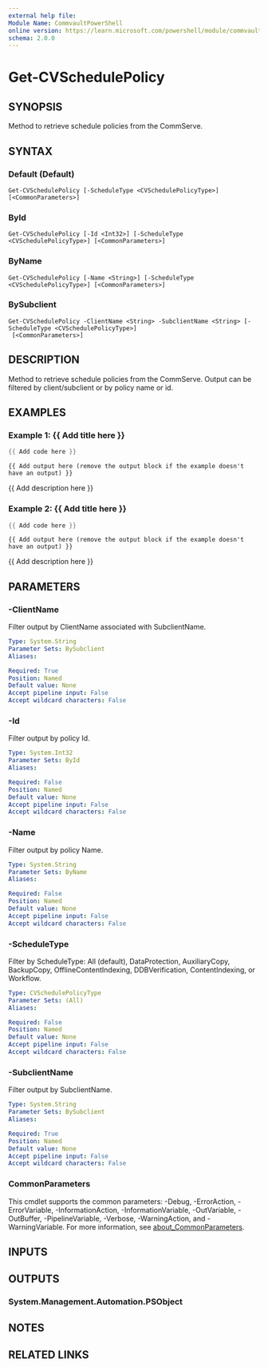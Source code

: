 ```yaml
---
external help file:
Module Name: CommvaultPowerShell
online version: https://learn.microsoft.com/powershell/module/commvaultpowershell/get-cvschedulepolicy
schema: 2.0.0
---
```


# Get-CVSchedulePolicy

## SYNOPSIS
Method to retrieve schedule policies from the CommServe.

## SYNTAX

### Default (Default)
```
Get-CVSchedulePolicy [-ScheduleType <CVSchedulePolicyType>] [<CommonParameters>]
```

### ById
```
Get-CVSchedulePolicy [-Id <Int32>] [-ScheduleType <CVSchedulePolicyType>] [<CommonParameters>]
```

### ByName
```
Get-CVSchedulePolicy [-Name <String>] [-ScheduleType <CVSchedulePolicyType>] [<CommonParameters>]
```

### BySubclient
```
Get-CVSchedulePolicy -ClientName <String> -SubclientName <String> [-ScheduleType <CVSchedulePolicyType>]
 [<CommonParameters>]
```

## DESCRIPTION
Method to retrieve schedule policies from the CommServe.
Output can be filtered by client/subclient or by policy name or id.

## EXAMPLES

### Example 1: {{ Add title here }}
```powershell
{{ Add code here }}
```

```output
{{ Add output here (remove the output block if the example doesn't have an output) }}
```

{{ Add description here }}

### Example 2: {{ Add title here }}
```powershell
{{ Add code here }}
```

```output
{{ Add output here (remove the output block if the example doesn't have an output) }}
```

{{ Add description here }}

## PARAMETERS

### -ClientName
Filter output by ClientName associated with SubclientName.

```yaml
Type: System.String
Parameter Sets: BySubclient
Aliases:

Required: True
Position: Named
Default value: None
Accept pipeline input: False
Accept wildcard characters: False
```

### -Id
Filter output by policy Id.

```yaml
Type: System.Int32
Parameter Sets: ById
Aliases:

Required: False
Position: Named
Default value: None
Accept pipeline input: False
Accept wildcard characters: False
```

### -Name
Filter output by policy Name.

```yaml
Type: System.String
Parameter Sets: ByName
Aliases:

Required: False
Position: Named
Default value: None
Accept pipeline input: False
Accept wildcard characters: False
```

### -ScheduleType
Filter by ScheduleType: All (default), DataProtection, AuxiliaryCopy, BackupCopy, OfflineContentIndexing, DDBVerification, ContentIndexing, or Workflow.

```yaml
Type: CVSchedulePolicyType
Parameter Sets: (All)
Aliases:

Required: False
Position: Named
Default value: None
Accept pipeline input: False
Accept wildcard characters: False
```

### -SubclientName
Filter output by SubclientName.

```yaml
Type: System.String
Parameter Sets: BySubclient
Aliases:

Required: True
Position: Named
Default value: None
Accept pipeline input: False
Accept wildcard characters: False
```

### CommonParameters
This cmdlet supports the common parameters: -Debug, -ErrorAction, -ErrorVariable, -InformationAction, -InformationVariable, -OutVariable, -OutBuffer, -PipelineVariable, -Verbose, -WarningAction, and -WarningVariable. For more information, see [about_CommonParameters](http://go.microsoft.com/fwlink/?LinkID=113216).

## INPUTS

## OUTPUTS

### System.Management.Automation.PSObject

## NOTES

## RELATED LINKS

